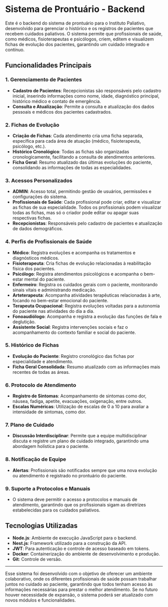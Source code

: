 # Sistema de Prontuário - Backend

Este é o backend do sistema de prontuário para o Instituto Paliativo, desenvolvido para gerenciar o histórico e os registros de pacientes que recebem cuidados paliativos. O sistema permite que profissionais de saúde, como médicos, fisioterapeutas e psicólogos, criem, editem e visualizem fichas de evolução dos pacientes, garantindo um cuidado integrado e contínuo.

## Funcionalidades Principais

### 1. **Gerenciamento de Pacientes**

- **Cadastro de Pacientes**: Recepcionistas são responsáveis pelo cadastro inicial, inserindo informações como nome, idade, diagnóstico principal, histórico médico e contato de emergência.
- **Consulta e Atualização**: Permite a consulta e atualização dos dados pessoais e médicos dos pacientes cadastrados.

### 2. **Fichas de Evolução**

- **Criação de Fichas**: Cada atendimento cria uma ficha separada, específica para cada área de atuação (médico, fisioterapeuta, psicólogo, etc.).
- **Histórico Cronológico**: Todas as fichas são organizadas cronologicamente, facilitando a consulta de atendimentos anteriores.
- **Ficha Geral**: Resumo atualizado das últimas evoluções do paciente, consolidando as informações de todas as especialidades.

### 3. **Acessos Personalizados**

- **ADMIN**: Acesso total, permitindo gestão de usuários, permissões e configurações do sistema.
- **Profissionais de Saúde**: Cada profissional pode criar, editar e visualizar as fichas de sua especialidade. Todos os profissionais podem visualizar todas as fichas, mas só o criador pode editar ou apagar suas respectivas fichas.
- **Recepcionistas**: Responsáveis pelo cadastro de pacientes e atualização de dados demográficos.

### 4. **Perfis de Profissionais de Saúde**

- **Médico**: Registra evoluções e acompanha os tratamentos e diagnósticos médicos.
- **Fisioterapeuta**: Cria fichas de evolução relacionadas à reabilitação física dos pacientes.
- **Psicólogo**: Registra atendimentos psicológicos e acompanha o bem-estar mental do paciente.
- **Enfermeiro**: Registra os cuidados gerais com o paciente, monitorando sinais vitais e administrando medicação.
- **Arteterapeuta**: Acompanha atividades terapêuticas relacionadas à arte, focando no bem-estar emocional do paciente.
- **Terapeuta Ocupacional**: Registra evoluções voltadas para a autonomia do paciente nas atividades do dia a dia.
- **Fonoaudiólogo**: Acompanha e registra a evolução das funções de fala e deglutição.
- **Assistente Social**: Registra intervenções sociais e faz o acompanhamento do contexto familiar e social do paciente.

### 5. **Histórico de Fichas**

- **Evolução do Paciente**: Registro cronológico das fichas por especialidade e atendimento.
- **Ficha Geral Consolidada**: Resumo atualizado com as informações mais recentes de todas as áreas.

### 6. **Protocolo de Atendimento**

- **Registro de Sintomas**: Acompanhamento de sintomas como dor, náusea, fadiga, apetite, evacuações, oxigenação, entre outros.
- **Escalas Numéricas**: Utilização de escalas de 0 a 10 para avaliar a intensidade de sintomas, como dor.

### 7. **Plano de Cuidado**

- **Discussão Interdisciplinar**: Permite que a equipe multidisciplinar discuta e registre um plano de cuidado integrado, garantindo uma abordagem holística para o paciente.

### 8. **Notificação de Equipe**

- **Alertas**: Profissionais são notificados sempre que uma nova evolução ou atendimento é registrado no prontuário do paciente.

### 9. **Suporte a Protocolos e Manuais**

- O sistema deve permitir o acesso a protocolos e manuais de atendimento, garantindo que os profissionais sigam as diretrizes estabelecidas para os cuidados paliativos.

## Tecnologias Utilizadas

- **Node.js**: Ambiente de execução JavaScript para o backend.
- **Nest.js**: Framework utilizado para a construção da API.
- **JWT**: Para autenticação e controle de acesso baseado em tokens.
- **Docker**: Containerização do ambiente de desenvolvimento e produção.
- **Git**: Controle de versão.

---

Esse sistema foi desenvolvido com o objetivo de oferecer um ambiente colaborativo, onde os diferentes profissionais de saúde possam trabalhar juntos no cuidado ao paciente, garantindo que todos tenham acesso às informações necessárias para prestar o melhor atendimento. Se no futuro houver necessidade de expansão, o sistema poderá ser atualizado com novos módulos e funcionalidades.
